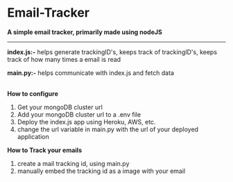 # Email-Tracker
**A simple email tracker, primarily made using nodeJS**
****
**index.js:-** helps generate trackingID's, keeps track of trackingID's, keeps track of how many times a email is read

**main.py:-** helps communicate with index.js and fetch data<br/><br/>


**How to configure**
1) Get your mongoDB cluster url
2) Add your mongoDB cluster url to a .env file
3) Deploy the index.js app using Heroku, AWS, etc.
4) change the url variable in main.py with the url of your deployed application

**How to Track your emails**
1) create a mail tracking id, using main.py
2) manually embed the tracking id as a image with your email
